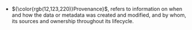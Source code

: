  *  ${\color{rgb(12,123,220)}Provenance}$, refers to information on when and how the data or metadata was created and modified, and by whom, its sources and ownership throughout its lifecycle.
